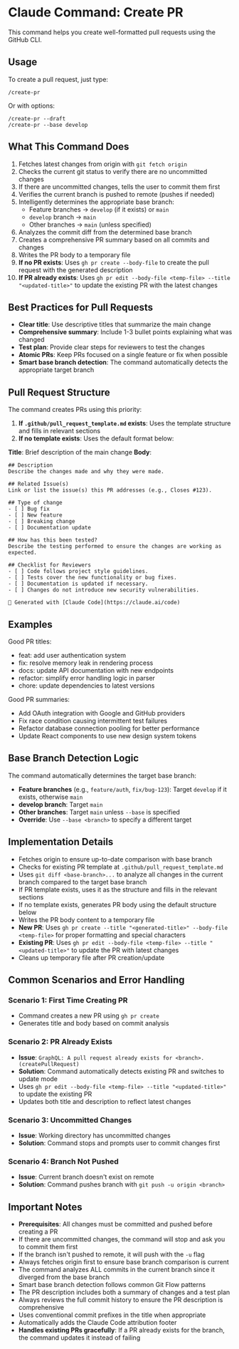 # Claude Command: Create PR

This command helps you create well-formatted pull requests using the GitHub CLI.

## Usage

To create a pull request, just type:
```
/create-pr
```

Or with options:
```
/create-pr --draft
/create-pr --base develop
```

## What This Command Does

1. Fetches latest changes from origin with `git fetch origin`
2. Checks the current git status to verify there are no uncommitted changes
3. If there are uncommitted changes, tells the user to commit them first
4. Verifies the current branch is pushed to remote (pushes if needed)
5. Intelligently determines the appropriate base branch:
   - Feature branches → `develop` (if it exists) or `main`
   - `develop` branch → `main`
   - Other branches → `main` (unless specified)
6. Analyzes the commit diff from the determined base branch
7. Creates a comprehensive PR summary based on all commits and changes
8. Writes the PR body to a temporary file
9. **If no PR exists**: Uses `gh pr create --body-file` to create the pull request with the generated description
10. **If PR already exists**: Uses `gh pr edit --body-file <temp-file> --title "<updated-title>"` to update the existing PR with the latest changes

## Best Practices for Pull Requests

- **Clear title**: Use descriptive titles that summarize the main change
- **Comprehensive summary**: Include 1-3 bullet points explaining what was changed
- **Test plan**: Provide clear steps for reviewers to test the changes
- **Atomic PRs**: Keep PRs focused on a single feature or fix when possible
- **Smart base branch detection**: The command automatically detects the appropriate target branch

## Pull Request Structure

The command creates PRs using this priority:

1. **If `.github/pull_request_template.md` exists**: Uses the template structure and fills in relevant sections
2. **If no template exists**: Uses the default format below:

**Title**: Brief description of the main change
**Body**:
```
## Description
Describe the changes made and why they were made.

## Related Issue(s)
Link or list the issue(s) this PR addresses (e.g., Closes #123).

## Type of change
- [ ] Bug fix
- [ ] New feature
- [ ] Breaking change
- [ ] Documentation update

## How has this been tested?
Describe the testing performed to ensure the changes are working as expected.

## Checklist for Reviewers
- [ ] Code follows project style guidelines.
- [ ] Tests cover the new functionality or bug fixes.
- [ ] Documentation is updated if necessary.
- [ ] Changes do not introduce new security vulnerabilities.

🤖 Generated with [Claude Code](https://claude.ai/code)
```

## Examples

Good PR titles:
- feat: add user authentication system
- fix: resolve memory leak in rendering process
- docs: update API documentation with new endpoints
- refactor: simplify error handling logic in parser
- chore: update dependencies to latest versions

Good PR summaries:
- Add OAuth integration with Google and GitHub providers
- Fix race condition causing intermittent test failures
- Refactor database connection pooling for better performance
- Update React components to use new design system tokens

## Base Branch Detection Logic

The command automatically determines the target base branch:

- **Feature branches** (e.g., `feature/auth`, `fix/bug-123`): Target `develop` if it exists, otherwise `main`
- **develop branch**: Target `main`
- **Other branches**: Target `main` unless `--base` is specified
- **Override**: Use `--base <branch>` to specify a different target

## Implementation Details

- Fetches origin to ensure up-to-date comparison with base branch
- Checks for existing PR template at `.github/pull_request_template.md`
- Uses `git diff <base-branch>...` to analyze all changes in the current branch compared to the target base branch
- If PR template exists, uses it as the structure and fills in the relevant sections
- If no template exists, generates PR body using the default structure below
- Writes the PR body content to a temporary file
- **New PR**: Uses `gh pr create --title "<generated-title>" --body-file <temp-file>` for proper formatting and special characters
- **Existing PR**: Uses `gh pr edit --body-file <temp-file> --title "<updated-title>"` to update the PR with latest changes
- Cleans up temporary file after PR creation/update

## Common Scenarios and Error Handling

### Scenario 1: First Time Creating PR
- Command creates a new PR using `gh pr create`
- Generates title and body based on commit analysis

### Scenario 2: PR Already Exists
- **Issue**: `GraphQL: A pull request already exists for <branch>. (createPullRequest)`
- **Solution**: Command automatically detects existing PR and switches to update mode
- Uses `gh pr edit --body-file <temp-file> --title "<updated-title>"` to update the existing PR
- Updates both title and description to reflect latest changes

### Scenario 3: Uncommitted Changes
- **Issue**: Working directory has uncommitted changes
- **Solution**: Command stops and prompts user to commit changes first

### Scenario 4: Branch Not Pushed
- **Issue**: Current branch doesn't exist on remote
- **Solution**: Command pushes branch with `git push -u origin <branch>`

## Important Notes

- **Prerequisites**: All changes must be committed and pushed before creating a PR
- If there are uncommitted changes, the command will stop and ask you to commit them first
- If the branch isn't pushed to remote, it will push with the `-u` flag
- Always fetches origin first to ensure base branch comparison is current
- The command analyzes ALL commits in the current branch since it diverged from the base branch
- Smart base branch detection follows common Git Flow patterns
- The PR description includes both a summary of changes and a test plan
- Always reviews the full commit history to ensure the PR description is comprehensive
- Uses conventional commit prefixes in the title when appropriate
- Automatically adds the Claude Code attribution footer
- **Handles existing PRs gracefully**: If a PR already exists for the branch, the command updates it instead of failing
